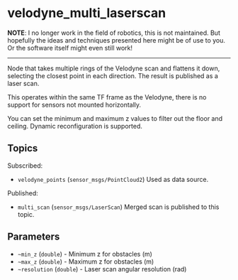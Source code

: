 # velodyne_multi_laserscan

**NOTE**: I no longer work in the field of robotics, this is not maintained. But
hopefully the ideas and techniques presented here might be of use to you. Or the
software itself might even still work!

---

Node that takes multiple rings of the Velodyne scan and flattens it down,
selecting the closest point in each direction. The result is published as a
laser scan.

This operates within the same TF frame as the Velodyne, there is no support for
sensors not mounted horizontally.

You can set the minimum and maximum z values to filter out the floor and
ceiling. Dynamic reconfiguration is supported.

## Topics

Subscribed:
* `velodyne_points` (`sensor_msgs/PointCloud2`) Used as data source.

Published:
* `multi_scan` (`sensor_msgs/LaserScan`) Merged scan is published to this topic.

## Parameters

* `~min_z` (`double`) - Minimum z for obstacles (m)
* `~max_z` (`double`) - Maximum z for obstacles (m)
* `~resolution` (`double`) - Laser scan angular resolution (rad)
